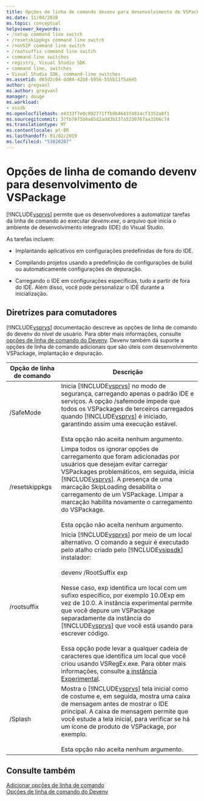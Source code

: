 ```yaml
---
title: Opções de linha de comando devenv para desenvolvimento de VSPackage | Microsoft Docs
ms.date: 11/04/2016
ms.topic: conceptual
helpviewer_keywords:
- /setup command line switch
- /resetskippkgs command line switch
- /noVSIP command line switch
- /rootsuffix command line switch
- command-line switches
- registry, Visual Studio SDK
- command line, switches
- Visual Studio SDK, command-line switches
ms.assetid: d65d2c04-dd84-42b0-b956-555b11f5a645
author: gregvanl
ms.author: gregvanl
manager: douge
ms.workload:
- vssdk
ms.openlocfilehash: e4333f7e0c892771ffb9b4643f4814cf3352a8f1
ms.sourcegitcommit: 37fb7075b0a65d2add3b137a5230767aa3266c74
ms.translationtype: MT
ms.contentlocale: pt-BR
ms.lasthandoff: 01/02/2019
ms.locfileid: "53820287"
---
```

# <a name="devenv-command-line-switches-for-vspackage-development"></a>Opções de linha de comando devenv para desenvolvimento de VSPackage
[!INCLUDE[vsprvs](../code-quality/includes/vsprvs_md.md)] permite que os desenvolvedores a automatizar tarefas da linha de comando ao executar *devenv.exe*, o arquivo que inicia o ambiente de desenvolvimento integrado (IDE) do Visual Studio.  

 As tarefas incluem:  

-   Implantando aplicativos em configurações predefinidas de fora do IDE.  

-   Compilando projetos usando a predefinição de configurações de build ou automaticamente configurações de depuração.  

-   Carregando o IDE em configurações específicas, tudo a partir de fora do IDE. Além disso, você pode personalizar o IDE durante a inicialização.  

## <a name="guidelines-for-switches"></a>Diretrizes para comutadores  
 [!INCLUDE[vsprvs](../code-quality/includes/vsprvs_md.md)] documentação descreve as opções de linha de comando do devenv do nível de usuário. Para obter mais informações, consulte [opções de linha de comando do Devenv](../ide/reference/devenv-command-line-switches.md). Devenv também dá suporte a opções de linha de comando adicionais que são úteis com desenvolvimento VSPackage, implantação e depuração.  


| Opção de linha de comando | Descrição |
|---------------------| - |
| /SafeMode | Inicia [!INCLUDE[vsprvs](../code-quality/includes/vsprvs_md.md)] no modo de segurança, carregando apenas o padrão IDE e serviços. A opção /safemode impede que todos os VSPackages de terceiros carregados quando [!INCLUDE[vsprvs](../code-quality/includes/vsprvs_md.md)] é iniciado, garantindo assim uma execução estável.<br /><br /> Esta opção não aceita nenhum argumento. |
| /resetskippkgs | Limpa todos os ignorar opções de carregamento que foram adicionadas por usuários que desejam evitar carregar VSPackages problemáticos, em seguida, inicia [!INCLUDE[vsprvs](../code-quality/includes/vsprvs_md.md)]. A presença de uma marcação SkipLoading desabilita o carregamento de um VSPackage. Limpar a marcação habilita novamente o carregamento do VSPackage.<br /><br /> Esta opção não aceita nenhum argumento. |
| /rootsuffix | Inicia [!INCLUDE[vsprvs](../code-quality/includes/vsprvs_md.md)] por meio de um local alternativo. O comando a seguir é executado pelo atalho criado pelo [!INCLUDE[vsipsdk](../extensibility/includes/vsipsdk_md.md)] instalador:<br /><br /> devenv /RootSuffix exp<br /><br /> Nesse caso, exp identifica um local com um sufixo específico, por exemplo 10.0Exp em vez de 10.0. A instância experimental permite que você depure um VSPackage separadamente da instância do [!INCLUDE[vsprvs](../code-quality/includes/vsprvs_md.md)] que você está usando para escrever código.<br /><br /> Essa opção pode levar a qualquer cadeia de caracteres que identifica um local que você criou usando VSRegEx.exe. Para obter mais informações, consulte [a instância Experimental](../extensibility/the-experimental-instance.md). |
| /Splash | Mostra o [!INCLUDE[vsprvs](../code-quality/includes/vsprvs_md.md)] tela inicial como de costume e, em seguida, mostra uma caixa de mensagem antes de mostrar o IDE principal. A caixa de mensagem permite que você estude a tela inicial, para verificar se há um ícone de produto de VSPackage, por exemplo.<br /><br /> Esta opção não aceita nenhum argumento. |

## <a name="see-also"></a>Consulte também  
 [Adicionar opções de linha de comando](../extensibility/adding-command-line-switches.md)   
 [Opções de linha de comando do Devenv](../ide/reference/devenv-command-line-switches.md)